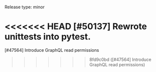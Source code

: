 Release type: minor

<<<<<<< HEAD
[#50137] Rewrote unittests into pytest.
=======
[#47564] Introduce GraphQL read permissions
>>>>>>> 8fd9c0bd ([#47564] Introduce GraphQL read permissions)
